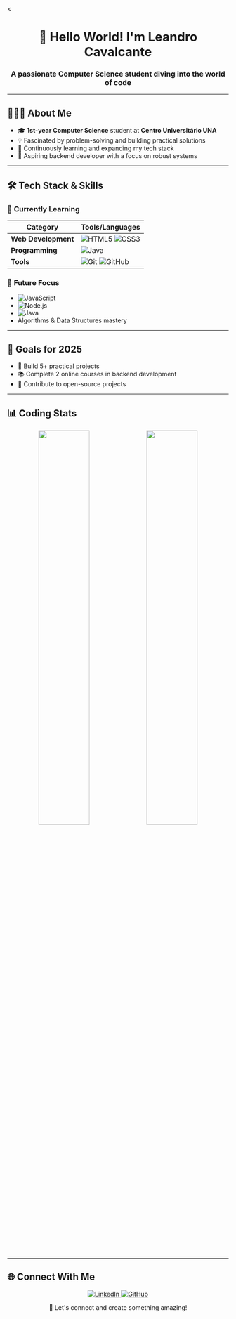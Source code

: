 <<h1 align="center">👋 Hello World! I'm Leandro Cavalcante</h1>
<h3 align="center">A passionate Computer Science student diving into the world of code</h3>

---

## 👨🏻‍💻 About Me

- 🎓 **1st-year Computer Science** student at **Centro Universitário UNA**
- 💡 Fascinated by problem-solving and building practical solutions
- 🌱 Continuously learning and expanding my tech stack
- 🚀 Aspiring backend developer with a focus on robust systems

---

## 🛠️ Tech Stack & Skills

### 🔧 **Currently Learning**
| Category           | Tools/Languages                                                                 |
|---------------------|---------------------------------------------------------------------------------|
| **Web Development** | ![HTML5](https://img.shields.io/badge/HTML5-E34F26?style=flat&logo=html5&logoColor=white) ![CSS3](https://img.shields.io/badge/CSS3-1572B6?style=flat&logo=css3&logoColor=white) |
| **Programming**     | ![Java](https://img.shields.io/badge/Java-ED8B00?style=flat&logo=openjdk&logoColor=white) |
| **Tools**           | ![Git](https://img.shields.io/badge/Git-F05032?style=flat&logo=git&logoColor=white) ![GitHub](https://img.shields.io/badge/GitHub-181717?style=flat&logo=github&logoColor=white) |

### 🚀 **Future Focus**
- ![JavaScript](https://img.shields.io/badge/JavaScript-F7DF1E?style=flat&logo=javascript&logoColor=black)
- ![Node.js](https://img.shields.io/badge/Node.js-339933?style=flat&logo=nodedotjs&logoColor=white)
- ![Java](https://img.shields.io/badge/Java-ED8B00?style=flat&logo=openjdk&logoColor=white)
- Algorithms & Data Structures mastery

---

## 📌 Goals for 2025
- 🔨 Build 5+ practical projects
- 📚 Complete 2 online courses in backend development
- 🤝 Contribute to open-source projects

---

## 📊 Coding Stats

<p align="center">
  <img width="48%" src="https://github-readme-stats.vercel.app/api?username=cavalcante-dev&show_icons=true&theme=gruvbox&hide_border=true" />
  <img width="48%" src="https://github-readme-stats.vercel.app/api/top-langs/?username=cavalcante-dev&layout=compact&theme=gruvbox&hide_border=true" />
</p>

---

## 🌐 Connect With Me

<p align="center">
  <a href="https://www.linkedin.com/in/leandro-cavalcante-13a63521a" target="_blank">
    <img src="https://img.shields.io/badge/LinkedIn-0A66C2?style=for-the-badge&logo=linkedin&logoColor=white" alt="LinkedIn">
  </a>
  <a href="https://github.com/cavalcante-dev" target="_blank">
    <img src="https://img.shields.io/badge/GitHub-181717?style=for-the-badge&logo=github&logoColor=white" alt="GitHub">
  </a>
</p>

<p align="center">👋 Let's connect and create something amazing!</p>

